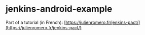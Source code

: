 # jenkins-android-example

Part of a tutorial (in French): [https://julienromero.fr/jenkins-pact/](https://julienromero.fr/jenkins-pact/)

